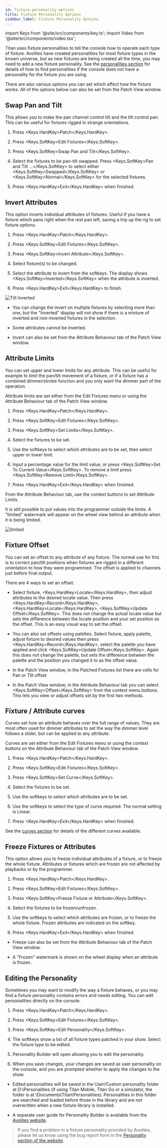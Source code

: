 ```yaml
---
id: fixture-personality-options
title: Fixture Personality Options
sidebar_label: Fixture Personality Options
---
```


import Keys from '@site/src/components/key.ts';
import Video from '@site/src/components/video.tsx';

Titan uses fixture personalities to tell the console how to operate each
type of fixture. Avolites have created personalities for most fixture types in 
the known universe, but as new fixtures are being created all the time, you may
need to add a new fixture personality. 
See the [personalities section](../fixture-personalities.md) for details of how to
find personalities if the console does not have a personality for the fixture you are using.

There are also various options you can set which affect how the fixture works.
All of the options below can also be set from the Patch View window.

Swap Pan and Tilt
-----------------

This allows you to make the pan channel control tilt and the tilt
control pan. This can be useful for fixtures rigged in strange
orientations.

1. Press <Keys.HardKey>Patch</Keys.HardKey>.

2. Press <Keys.SoftKey>Edit Fixtures</Keys.SoftKey>.

3. Press <Keys.SoftKey>Swap Pan and Tilt</Keys.SoftKey>.

4. Select the fixtures to be pan-tilt swapped. Press <Keys.SoftKey>Pan and Tilt
...</Keys.SoftKey> to select either <Keys.SoftKey>Swapped</Keys.SoftKey> or <Keys.SoftKey>Normal</Keys.SoftKey> for the selected
fixtures.

5. Press <Keys.HardKey>Exit</Keys.HardKey> when finished.

Invert Attributes
-----------------

This option inverts individual attributes of fixtures. Useful if you
have a fixture which pans right when the rest pan left, saving a trip up
the rig to set fixture options.

1. Press <Keys.HardKey>Patch</Keys.HardKey>.

2. Press <Keys.SoftKey>Edit Fixtures</Keys.SoftKey>.

3. Press <Keys.SoftKey>Invert Attribute</Keys.SoftKey>.

4. Select fixture(s) to be changed.

5. Select the attribute to invert from the softkeys. The display shows
<Keys.SoftKey>Inverted</Keys.SoftKey> when the attribute is inverted.

6. Press <Keys.HardKey>Exit</Keys.HardKey> to finish.

![Tilt Inverted](/docs/images/Tilt-Inverted.png)

-   You can change the invert on multiple fixtures by selecting more
    than one, but the "Inverted" display will not show if there is a
    mixture of inverted and non-inverted fixtures in the selection.

-   Some attributes cannot be inverted.

-   Invert can also be set from the Attribute Behaviour tab of the Patch
    View window.

Attribute Limits
----------------

You can set upper and lower limits for any attribute. This can be useful
for example to limit the pan/tilt movement of a fixture, or if a fixture
has a combined dimmer/strobe function and you only want the dimmer part
of the operation.

Attribute limits are set either from the Edit Fixtures menu or using the
Attribute Behaviour tab of the Patch View window.

1. Press <Keys.HardKey>Patch</Keys.HardKey>.

2. Press <Keys.SoftKey>Edit Fixtures</Keys.SoftKey>.

3. Press <Keys.SoftKey>Set Limits</Keys.SoftKey>.

4. Select the fixtures to be set.

5. Use the softkeys to select which attributes are to be set, then
select upper or lower limit.

6. Input a percentage value for the limit value, or press <Keys.SoftKey>Set To
Current Value</Keys.SoftKey>. To remove a limit press <Keys.SoftKey>Remove Limit</Keys.SoftKey>.

7. Press <Keys.HardKey>Exit</Keys.HardKey> when finished.

From the Attribute Behaviour tab, use the context buttons to set
Attribute Limits.

It is still possible to put values into the programmer outside the
limits. A "limited" watermark will appear on the wheel view behind an
attribute when it is being limited.

![limited](/docs/images/Limited-Dimmer.png)

Fixture Offset
--------------

You can set an offset to any attribute of any fixture. The normal use
for this is to correct pan/tilt positions when fixtures are rigged in a
different orientation to how they were programmed. The offset is applied
to channels just before final output.

There are 4 ways to set an offset:

-   Select fixture, <Keys.HardKey>Locate</Keys.HardKey>, then adjust attributes to the desired
    locate value. Then press <Keys.HardKey>Record</Keys.HardKey>, <Keys.HardKey>Locate</Keys.HardKey>, <Keys.SoftKey>Update Offset</Keys.SoftKey>.
    This does not change the actual locate value but sets the difference
    between the locate position and your set position as the offset.
    This is an easy visual way to set the offset.

-   You can also set offsets using palettes. Select fixture, apply
    palette, adjust fixture to desired values then press <Keys.HardKey>Record</Keys.HardKey>,
    select the palette you have applied and click <Keys.SoftKey>Update Offset</Keys.SoftKey>. 
    Again this does not change the palette, but sets the difference 
    between the palette and the position you changed it to as the 
    offset value.

-   In the Patch View window, in the Patched Fixtures list there are
    cells for Pan or Tilt offset

-   In the Patch View window, in the Attribute Behaviour tab you can
    select <Keys.SoftKey>Offset</Keys.SoftKey> from the context menu buttons. This lets you view
    or adjust offsets set by the first two methods.

Fixture / Attribute curves
--------------------------

Curves set how an attribute behaves over the full range of values. They
are most often used for dimmer attributes to set the way the dimmer
level follows a slider, but can be applied to any attribute.

Curves are set either from the Edit Fixtures menu or using the context
buttons on the Attribute Behaviour tab of the Patch View window.

1. Press <Keys.HardKey>Patch</Keys.HardKey>.

2. Press <Keys.SoftKey>Edit Fixtures</Keys.SoftKey>.

3. Press <Keys.SoftKey>Set Curve</Keys.SoftKey>.

4. Select the fixtures to be set.

5. Use the softkeys to select which attributes are to be set.

6. Use the softkeys to select the type of curve required. The normal
setting is Linear.

7. Press <Keys.HardKey>Exit</Keys.HardKey> when finished.

See the [curves section](../system-settings/curves.md) for details of the different curves
available.

Freeze Fixtures or Attributes
-----------------------------

This option allows you to freeze individual attributes of a fixture, or
to freeze the whole fixture. Attributes or fixtures which are frozen are
not affected by playbacks or by the programmer.

1. Press <Keys.HardKey>Patch</Keys.HardKey>.

2. Press <Keys.SoftKey>Edit Fixtures</Keys.SoftKey>.

3. Press <Keys.SoftKey>Freeze Fixture or Attribute</Keys.SoftKey>.

4. Select the fixtures to be frozen/unfrozen.

5. Use the softkeys to select which attributes are frozen, or to freeze
the whole fixture. Frozen attributes are indicated on the softkey.

6. Press <Keys.HardKey>Exit</Keys.HardKey> when finished.

-   Freeze can also be set from the Attribute Behaviour tab of the Patch
    View window.

-   A "Frozen" watermark is shown on the wheel display when an attribute
    is frozen.

Editing the Personality
-----------------------

Sometimes you may want to modify the way a fixture behaves, or you may
find a fixture personality contains errors and needs editing. You can
edit personalities directly on the console.

1. Press <Keys.HardKey>Patch</Keys.HardKey>.

2. Press <Keys.SoftKey>Edit Fixtures</Keys.SoftKey>.

3. Press <Keys.SoftKey>Edit Personality</Keys.SoftKey>.

4. The softkeys show a list of all fixture types patched in your show.
Select the fixture type to be edited.

5. Personality Builder will open allowing you to edit the personality.

6. When you save changes, your changes are saved as user personality 
   on the console, and you are prompted whether to apply the changes 
   to the show.

-   Edited personalities will be saved in the User/Custom personality
    folder at D:\\Personalities (if using Titan Mobile, Titan Go or a
    simulator, the folder is at \\Documents\\Titan\\Personalities).
    Personalities in this folder are searched and loaded before those in
    the library and are not overwritten when a new fixture library is
    installed.

-   A separate user guide for Personality Builder is available from the
    [Avolites website](https://www.avolites.com).

> If you find a problem in a fixture personality provided by Avolites, please let us know using the bug report form in the [Personality section of the website](https://personalities.avolites.com/).
